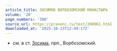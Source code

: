 ```yaml
---
article_title: ЗОСИМОВ ВОРБОЗОМСКИЙ МОНАСТЫРЬ
volume: '20'
page_numbers: '390'
source_url: https://pravenc.ru/text/200061.html
downloaded_at: '2025-10-13T12:49:17Z'
---
```


- см. в ст. [Зосима](https://pravenc.ru/text/Зосима.html), прп., Ворбозомский.
